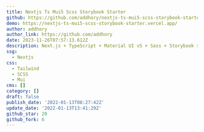 ```yaml
---
title: Nextjs Ts Mui5 Scss Storybook Starter
github: https://github.com/addhory/nextjs-ts-mui5-scss-storybook-starter
demo: https://nextjs-ts-mui5-scss-storybook-starter.vercel.app/
author: addhory
author_link: https://github.com/addhory
date: 2023-11-26T07:57:13.612Z
description: Next.js + TypeScript + Material UI v5 + Sass + Storybook starter
ssg:
  - Nextjs
css:
  - Tailwind
  - SCSS
  - Mui
cms: []
category: []
draft: false
publish_date: '2022-01-13T08:27:42Z'
update_date: '2022-01-13T13:41:29Z'
github_star: 20
github_fork: 6
---
```

